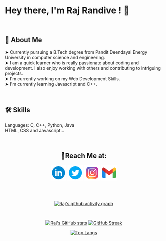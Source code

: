 # **Hey there, I'm Raj Randive !** 👋


<br>

## 🚀 **About Me**  
&#10148; Currently pursuing a B.Tech degree from Pandit Deendayal Energy University in computer science and engineering.  
&#10148; I am a quick learner who is really passionate about coding and development. I also enjoy working with others and contributing to intriguing projects.  
&#10148; I'm currently working on my Web Development Skills.  
&#10148; I'm currently learning Javascript and C++.

<br>

## 🛠 **Skills**
Languages: C, C++, Python, Java  
HTML, CSS and Javascript...

<br>

<div align = "center">

## 🔗**Reach Me at:**

<a href="https://www.linkedin.com/in/rajrandive14/"><img src="Logos\icons8-linkedin-circled-96.png" width="50px"></a>
<a href="https://twitter.com/_R_Randive_"><img src="Logos\icons8-twitter-circled-96.png" width="50px"></a>
<a href="https://www.instagram.com/raj_xiv.v_/"><img src="Logos\icons8-instagram-96.png" width="50px"></a>
<a href="https://twitter.com/_R_Randive_"><img src="Logos\icons8-gmail-96.png" width="50px"></a>
</div>

<br>
<br>

<div align="Center">

[![Raj's github activity graph](https://activity-graph.herokuapp.com/graph?username=Raj-Randive&theme=react-dark)](https://github.com/ashutosh00710/github-readme-activity-graph)

<br>


[![Raj's GitHub stats](https://github-readme-stats.vercel.app/api?username=Raj-Randive&theme=radical)](https://github.com/anuraghazra/github-readme-stats)
[![GitHub Streak](https://github-readme-streak-stats.herokuapp.com/?user=Raj-Randive&theme=radical)](https://git.io/streak-stats)


[![Top Langs](https://github-readme-stats.vercel.app/api/top-langs/?username=Raj-Randive&layout=compact&theme=radical)](https://github.com/anuraghazra/github-readme-stats)

</div>
